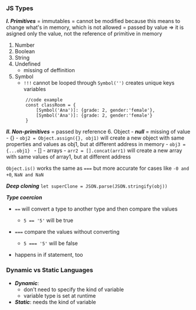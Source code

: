 ### JS Types
***I. Primitives***
= immutables = cannot be modified because this means to change what's in memory, which is not allowed
= passed by value => it is asigned only the value, not the reference of primitive in memory
1. Number
2. Boolean
3. String
4. Undefined
    - missing of deffinition
5. Symbol
    - ```!!!``` cannot be looped through
    ```Symbol('')``` creates unique keys variables
    ```
        //code example
        const classRoom = {
            [Symbol('Ana')]: {grade: 2, gender:'female'},
            [Symbol('Ana')]: {grade: 2, gender:'female'}
        }
    ```
    

***II. Non-primitives***
= passed by reference
6. Object
    - ***null*** = missing of value
    - {}
        - ```obj2 = Object.assign({}, obj1)``` will create a new object with same properties and values as obj1, but at different address in memory
        - ```obj3 = {...obj1} ```
    - [] - arrays
        - ```arr2 = [].concat(arr1)``` will create a new array with same values of array1, but at different address

```Object.is()``` works the same as ```===``` but more accurate for cases like ```-0 and +0```, ```NaN and NaN```

***Deep cloning*** 
```let superClone = JSON.parse(JSON.stringify(obj))```

***Type coercion***
- ```==``` will convert a type to another type and then compare the values
    - ```5 == '5'``` will be true
- ```===``` compare the values without converting
    - ```5 === '5'``` will be false

- happens in if statement, too

### Dynamic vs Static Languages
- ***Dynamic***: 
    - don't need to specify the kind of variable
    - variable type is set at runtime
- ***Static***: needs the kind of variable


